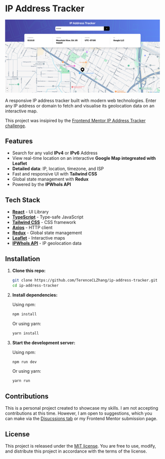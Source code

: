 # IP Address Tracker

![website](src/images/readme.png)

A responsive IP address tracker built with modern web technologies. Enter any IP address or domain to fetch and visualise its geolocation data on an interactive map.

This project was insipired by the [Frontend Mentor IP Address Tracker challenge](https://www.frontendmentor.io/challenges/ip-address-tracker-I8-0yYAH0).

## Features

- Search for any valid **IPv4** or **IPv6** Address
- View real-time location on an interactive **Google Map integreated with Leaflet**
- **Detailed data**: IP, location, timezone, and ISP
- Fast and responsive UI with **Tailwind CSS**
- Global state management with **Redux**
- Powered by the **IPWhoIs API**

## Tech Stack

- **[React](https://react.dev/)** - UI Library
- **[TypeScript](https://www.typescriptlang.org/)** - Type-safe JavaScript
- **[Tailwind CSS](https://tailwindcss.com/)** - CSS framework
- **[Axios](https://axios-http.com/)** - HTTP client
- **[Redux](https://redux.js.org/)** - Global state management
- **[Leaflet](https://leafletjs.com/)** - Interactive maps
- **[IPWhoIs API](https://ipwhois.io/)** - IP geolocation data

## Installation

1. **Clone this repo:**

   ```bash
   git clone https://github.com/TerenceCLZhang/ip-address-tracker.git
   cd ip-address-tracker
   ```

2. **Install dependencies:**

   Using npm:

   ```bash
   npm install
   ```

   Or using yarn:

   ```bash
   yarn install
   ```

3. **Start the development server:**

   Using npm:

   ```bash
   npm run dev
   ```

   Or using yarn:

   ```bash
   yarn run
   ```

## Contributions

This is a personal project created to showcase my skills. I am not accepting contributions at this time. However, I am open to suggestions, which you can make via the [Disucssions tab](https://github.com/TerenceCLZhang/ip-address-tracker/discussions) or my Frontend Mentor submission page.

## License

This project is released under the [MIT license](LICENSE). You are free to use, modify, and distribute this project in accordance with the terms of the license.
